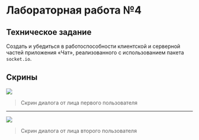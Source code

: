 # Лабораторная работа №4

## Техническое задание
Создать и убедиться в работоспособности клиентской и серверной частей приложения «Чат», реализованного с использованием пакета `socket.io`.

## Скрины
![](https://i.imgur.com/iHzA8rV.png)
> Скрин диалога от лица первого пользователя
---
![](https://i.imgur.com/shZorgD.png)
> Скрин диалога от лица второго пользователя
